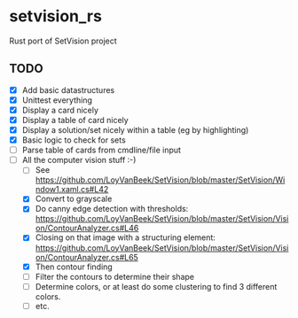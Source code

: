 # setvision_rs
Rust port of SetVision project

## TODO
- [x] Add basic datastructures
- [x] Unittest everything
- [x] Display a card nicely
- [x] Display a table of card nicely
- [x] Display a solution/set nicely within a table (eg by highlighting)
- [x] Basic logic to check for sets
- [ ] Parse table of cards from cmdline/file input
- [ ] All the computer vision stuff :-)
  - [ ] See https://github.com/LoyVanBeek/SetVision/blob/master/SetVision/Window1.xaml.cs#L42
  - [x] Convert to grayscale
  - [x] Do canny edge detection with thresholds: https://github.com/LoyVanBeek/SetVision/blob/master/SetVision/Vision/ContourAnalyzer.cs#L46
  - [x] Closing on that image with a structuring element: https://github.com/LoyVanBeek/SetVision/blob/master/SetVision/Vision/ContourAnalyzer.cs#L65
  - [x] Then contour finding
  - [ ] Filter the contours to determine their shape
  - [ ] Determine colors, or at least do some clustering to find 3 different colors.
  - [ ] etc.
